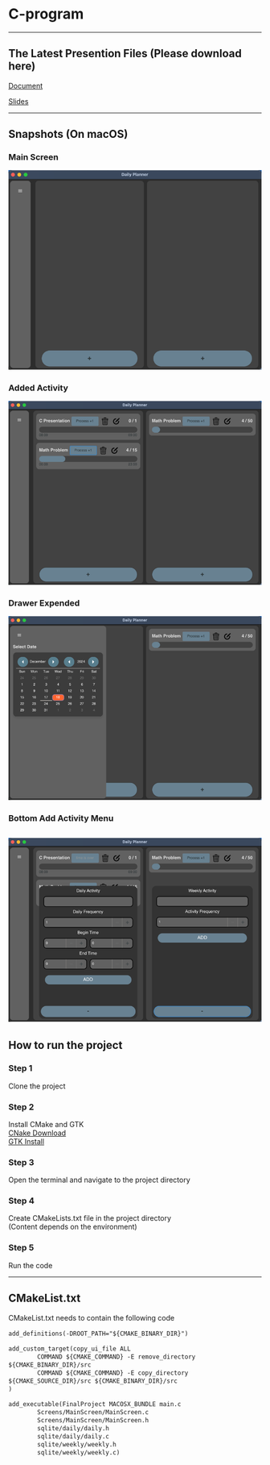 # C-program
---
## The Latest Presention Files (Please download here)
[Document](https://github.com/IMFAat/C-program/blob/main/Presentation/Document.pdf)

[Slides](https://github.com/IMFAat/C-program/blob/main/Presentation/Slides.pdf)

---
## Snapshots (On macOS)
### Main Screen
![MainUI](Images/MainUI.png)
### Added Activity
![img.png](Images/Added.png)
### Drawer Expended
![img.png](Drawer.png)
### Bottom Add Activity Menu
![img.png](Images/Bottom_Menu.png)
---
## How to run the project
### Step 1
Clone the project
### Step 2
Install CMake and GTK\
[CNake Download](https://cmake.org/download/)\
[GTK Install](https://www.gtk.org/docs/installations/)
### Step 3
Open the terminal and navigate to the project directory
### Step 4
Create CMakeLists.txt file in the project directory\
(Content depends on the environment)
### Step 5
Run the code

---
## CMakeList.txt
CMakeList.txt needs to contain the following code
```aiignore
add_definitions(-DROOT_PATH="${CMAKE_BINARY_DIR}")
```
```aiignore
add_custom_target(copy_ui_file ALL
        COMMAND ${CMAKE_COMMAND} -E remove_directory ${CMAKE_BINARY_DIR}/src
        COMMAND ${CMAKE_COMMAND} -E copy_directory ${CMAKE_SOURCE_DIR}/src ${CMAKE_BINARY_DIR}/src
)
```

```aiignore
add_executable(FinalProject MACOSX_BUNDLE main.c
        Screens/MainScreen/MainScreen.c
        Screens/MainScreen/MainScreen.h
        sqlite/daily/daily.h
        sqlite/daily/daily.c
        sqlite/weekly/weekly.h
        sqlite/weekly/weekly.c)
```
